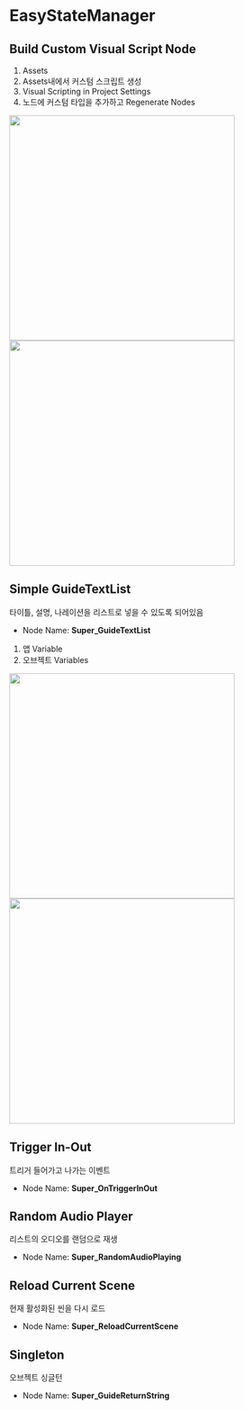 # EasyStateManager
## Build Custom Visual Script Node
1. Assets
2. Assets내에서 커스텀 스크립트 생성
3. Visual Scripting in Project Settings
4. 노드에 커스텀 타입을 추가하고 Regenerate Nodes
<img src="https://user-images.githubusercontent.com/12027747/166627493-0a46173c-0443-454a-8ef6-aabe799ddf30.png" width="400"/>
<img src="https://user-images.githubusercontent.com/12027747/166627574-ec405ea4-74a6-47b1-b36a-ecee417cc365.png" width="400"/>

## Simple GuideTextList
타이틀, 설명, 나레이션을 리스트로 넣을 수 있도록 되어있음
- Node Name: **Super_GuideTextList**
1. 앱 Variable
2. 오브젝트 Variables
<img src="https://user-images.githubusercontent.com/12027747/166649463-1f390941-b3ff-421a-aa6e-2358a9cd0be4.png" width="400"/>
<img src="https://user-images.githubusercontent.com/12027747/166649630-f0ec20f1-6cb8-4da7-8c75-ed1612451173.png" width="400"/>


## Trigger In-Out
트리거 들어가고 나가는 이벤트
- Node Name: **Super_OnTriggerInOut**
## Random Audio Player
리스트의 오디오를 랜덤으로 재생
- Node Name: **Super_RandomAudioPlaying**
## Reload Current Scene
현재 활성화된 씬을 다시 로드
- Node Name: **Super_ReloadCurrentScene**
## Singleton
오브젝트 싱글턴
- Node Name: **Super_GuideReturnString**
